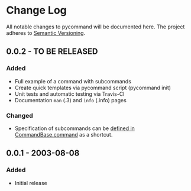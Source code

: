 # Change Log

All notable changes to pycommand will be documented here. The project
adheres to [Semantic Versioning](http://semver.org/).


## 0.0.2 - TO BE RELEASED
### Added
- Full example of a command with subcommands
- Create quick templates via pycommand script (pycommand init)
- Unit tests and automatic testing via Travis-CI
- Documentation `man` (.3) and `info` (.info) pages

### Changed
- Specification of subcommands can be
  [defined in CommandBase.command](https://github.com/babab/pycommand/commit/a978a05ef92f70f0ce6b06d96a38c2caa8297ecc)
  as a shortcut.


## 0.0.1 - 2003-08-08
### Added
- Initial release
